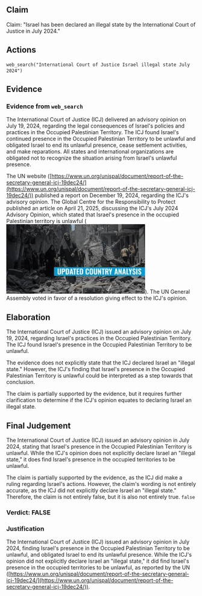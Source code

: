 ## Claim
Claim: "Israel has been declared an illegal state by the International Court of Justice in July 2024."

## Actions
```
web_search("International Court of Justice Israel illegal state July 2024")
```

## Evidence
### Evidence from `web_search`
The International Court of Justice (ICJ) delivered an advisory opinion on July 19, 2024, regarding the legal consequences of Israel's policies and practices in the Occupied Palestinian Territory. The ICJ found Israel's continued presence in the Occupied Palestinian Territory to be unlawful and obligated Israel to end its unlawful presence, cease settlement activities, and make reparations. All states and international organizations are obligated not to recognize the situation arising from Israel's unlawful presence.

The UN website ([https://www.un.org/unispal/document/report-of-the-secretary-general-icj-19dec24/](https://www.un.org/unispal/document/report-of-the-secretary-general-icj-19dec24/)) published a report on December 19, 2024, regarding the ICJ's advisory opinion. The Global Centre for the Responsibility to Protect published an article on April 21, 2025, discussing the ICJ's July 2024 Advisory Opinion, which stated that Israel's presence in the occupied Palestinian territory is unlawful (![image 10577](media/2025-08-30_23-24-1756596275-915204.jpg)). The UN General Assembly voted in favor of a resolution giving effect to the ICJ's opinion.


## Elaboration
The International Court of Justice (ICJ) issued an advisory opinion on July 19, 2024, regarding Israel's practices in the Occupied Palestinian Territory. The ICJ found Israel's presence in the Occupied Palestinian Territory to be unlawful.

The evidence does not explicitly state that the ICJ declared Israel an "illegal state." However, the ICJ's finding that Israel's presence in the Occupied Palestinian Territory is unlawful could be interpreted as a step towards that conclusion.

The claim is partially supported by the evidence, but it requires further clarification to determine if the ICJ's opinion equates to declaring Israel an illegal state.


## Final Judgement
The International Court of Justice (ICJ) issued an advisory opinion in July 2024, stating that Israel's presence in the Occupied Palestinian Territory is unlawful. While the ICJ's opinion does not explicitly declare Israel an "illegal state," it does find Israel's presence in the occupied territories to be unlawful.

The claim is partially supported by the evidence, as the ICJ did make a ruling regarding Israel's actions. However, the claim's wording is not entirely accurate, as the ICJ did not explicitly declare Israel an "illegal state." Therefore, the claim is not entirely false, but it is also not entirely true. `false`


### Verdict: FALSE

### Justification
The International Court of Justice (ICJ) issued an advisory opinion in July 2024, finding Israel's presence in the Occupied Palestinian Territory to be unlawful, and obligated Israel to end its unlawful presence. While the ICJ's opinion did not explicitly declare Israel an "illegal state," it did find Israel's presence in the occupied territories to be unlawful, as reported by the UN ([https://www.un.org/unispal/document/report-of-the-secretary-general-icj-19dec24/](https://www.un.org/unispal/document/report-of-the-secretary-general-icj-19dec24/)).
